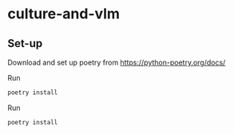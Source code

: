 # culture-and-vlm
## Set-up
Download and set up poetry from https://python-poetry.org/docs/

Run
```python
poetry install
```

Run 
```python
poetry install
```